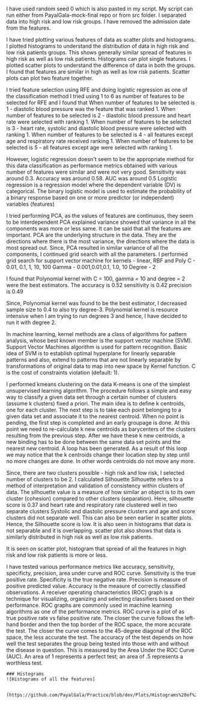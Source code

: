 I have used random seed 0 which is also pasted in my script.
My script can run either from PayalGala-mock-final repo or from src folder.
I separated data into high risk and low risk groups.
I have removed the admission date from the features.

I have tried plotting various features of data as scatter plots and histograms.
    I plotted histograms to understand the distribution of data in high risk and low risk patients groups.
        This shows generally similar spread of features in high risk as well as low risk patients.
        Histograms can plot single features.
    I plotted scatter plots to understand the difference of data in both the groups.
        I found that features are similar in high as well as low risk patients.
        Scatter plots can plot two feature together.

I tried feature selection using RFE and doing logistic regression as one of the classification method
    I tried using 1 to 6 as number of features to be selected for RFE and I found that
        When number of features to be selected is 1 - diastolic blood pressure was the feature that was ranked 1.
        When number of features to be selected is 2 - diastolic blood pressure and heart rate were selected with ranking 1.
        When number of features to be selected is 3 - heart rate, systolic and diastolic blood pressure were selected with ranking 1.
        When number of features to be selected is 4 - all features except age and respiratory rate received ranking 1.
        When number of features to be selected is 5 - all features except age were selected with ranking 1.

However, logistic regression doesn't seem to be the appropriate method for this data classification as performance metrics obtained with various number of features were similar and were not very good.
    Sensitivity was around 0.3.
    Accuracy was around 0.58.
    AUC was around 0.5
Logistic regression is a regression model where the dependent variable (DV) is categorical.
The binary logistic model is used to estimate the probability of a binary response based on one or more predictor (or independent) variables (features)

I tried performing PCA, as the values of features are continuous, they seem to be interdependent
PCA explained variance showed that variance in all the components was more or less same. It can be said that all the features are important.
PCA are the underlying structure in the data. They are the directions where there is the most variance, the directions where the data is most spread out.
Since, PCA resulted in similar variance of all the components, I continued grid search with all the parameters.
    I performed grid search for support vector machine for
        kernels - linear, RBF and Poly
        C - 0.01, 0.1, 1, 10, 100
        Gamma - 0.001,0.01,0.1, 1.0, 10
        Degree - 2

I found that Polynomial kernel with C = 100, gamma = 10 and degree = 2 were the best estimators.
    The accuracy is 0.52
    sensitivity is 0.42
    precision is 0.49

Since, Polynomial kernel was found to be the best estimator, I decreased sample size to 0.4 to also try degree-3.
Polynomial kernel is resource intensive when I am trying to run degrees 3 and hence, I have decided to run it with degree 2.

In machine learning, kernel methods are a class of algorithms for pattern analysis, whose best known member is the support vector machine (SVM).
Support Vector Machines algorithm is used for pattern recognition.
Basic idea of SVM is to establish optimal hyperplane for linearly separable patterns and also, extend to patterns that are not linearly separable by transformations of original data to map into new space by Kernel function.
C is the cost of constraints violation (default: 1).

I performed kmeans clustering on the data
K-means is one of the simplest unsupervised learning algorithm.
The procedure follows a simple and easy way to classify a given data set through a certain number of clusters (assume k clusters) fixed a priori.
The main idea is to define k centroids, one for each cluster.
The next step is to take each point belonging to a given data set and associate it to the nearest centroid.
When no point is pending, the first step is completed and an early groupage is done.
At this point we need to re-calculate k new centroids as barycenters of the clusters resulting from the previous step.
After we have these k new centroids, a new binding has to be done between the same data set points and the nearest new centroid. A loop has been generated.
As a result of this loop we may notice that the k centroids change their location step by step until no more changes are done.
In other words centroids do not move any more.

Since, there are two clusters possible - high risk and low risk, I selected number of clusters to be 2.
I calculated Silhouette
Silhouette refers to a method of interpretation and validation of consistency within clusters of data.
The silhouette value is a measure of how similar an object is to its own cluster (cohesion) compared to other clusters (separation).
Here, silhouette score is 0.37 and heart rate and respiratory rate clustered well in two separate clusters
Systolic and diastolic pressure clusters and age and score clusters did not separate well.
 This can also be seen earlier in scatter plots. Hence, the Silhouette score is low.
It is also seen in histograms that data is not separable and it is overlapping.
scatter plot also shows that data is similarly distributed in high risk as well as low risk patients.

It is seen on scatter plot, histogram that spread of all the features in high risk and low risk patients is more or less.

I have tested various performance metrics like accuracy, sensitivity, specificty, precision, area under curve and ROC curve.
    Sensitivity is the true positive rate.
    Specificity is the true negative rate.
    Precision is measure of positive predicted value.
    Accuracy is the measure of correctly classified observations.
    A receiver operating characteristics (ROC) graph is a technique for visualizing, organizing and selecting classifiers based on their performance.
    ROC graphs are commonly used in machine learning algorithms as one of the performance metrics.
    ROC curve is a plot of as true positive rate vs false positive rate. The closer the curve follows the left-hand border and then the top border of the ROC space, the more accurate the test. The closer the curve comes to the 45-degree diagonal of the ROC space, the less accurate the test.
    The accuracy of the test depends on how well the test separates the group being tested into those with and without the disease in question. This is measured by the Area Under the ROC Curve (AUC). An area of 1 represents a perfect test; an area of .5 represents a worthless test.

    ### Histograms
    ![Histograms of all the features]

     (https://github.com/PayalGala/Practice/blob/dev/Plots/Histograms%20of%20variables.png)